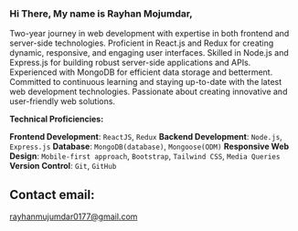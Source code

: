 ### Hi There, My name is Rayhan Mojumdar,
Two-year journey in web development with expertise in both frontend and server-side technologies. Proficient in React.js and Redux for creating dynamic, responsive, and engaging user interfaces. Skilled in Node.js and Express.js for building robust server-side applications and APIs. Experienced with MongoDB for efficient data storage and betterment. Committed to continuous learning and staying up-to-date with the latest web development technologies. Passionate about creating innovative and user-friendly web solutions.

**Technical Proficiencies:**

**Frontend Development**: `ReactJS`, `Redux`
**Backend Development**: `Node.js`, `Express.js`
**Database**: `MongoDB(database)`, `Mongoose(ODM)`
**Responsive Web Design**: `Mobile-first approach`, `Bootstrap`, `Tailwind CSS`, `Media Queries`
**Version Control**: `Git`, `GitHub`

## Contact email:
rayhanmujumdar0177@gmail.com
